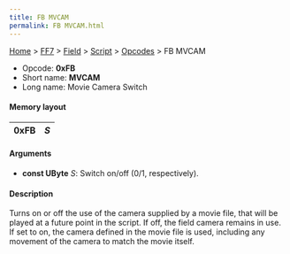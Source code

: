```yaml
---
title: FB MVCAM
permalink: FB MVCAM.html
---
```


[Home](../../../../Main%20Page.md) > [FF7](../../../../FF7.md) > [Field](../../../Field.md) > [Script](../../Script.md) > [Opcodes](../Opcodes.md) > FB MVCAM

-   Opcode: **0xFB**
-   Short name: **MVCAM**
-   Long name: Movie Camera Switch

#### Memory layout

| 0xFB | *S* |
|------|-----|

#### Arguments

-   **const UByte** *S*: Switch on/off (0/1, respectively).

#### Description

Turns on or off the use of the camera supplied by a movie file, that
will be played at a future point in the script. If off, the field camera
remains in use. If set to on, the camera defined in the movie file is
used, including any movement of the camera to match the movie itself.
